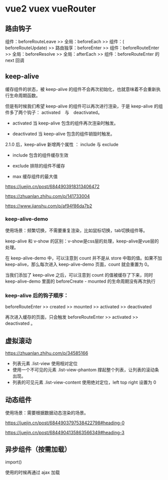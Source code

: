 # vue2 vuex vueRouter

## 路由钩子

组件：beforeRouteLeave >> 全局：beforeEach >> 组件：( beforeRouteUpdate) >> 路由独享：beforeEnter >> 组件：beforeRouteEnter >> 全局：beforeResolve >>
全局：afterEach >> 组件：beforeRouteEnter 的 next 回调

## keep-alive

缓存组件的状态，被 keep-alive 的组件不会再次初始化，也就意味着不会重新执行生命周期函数。

但是有时候我们希望 keep-alive 的组件可以再次进行渲染，于是 keep-alive 的组件多了两个钩子： activated　与　deactivated。

* activated 当 keep-alive 包含的组件再次渲染时触发。

* deactivated 当 keep-alive 包含的组件销毁时触发。

2.1.0 后，keep-alive 新增两个属性 ： include 与 exclude

* include 包含的组件缓存生效

* exclude 排除的组件不缓存

* max 缓存组件的最大值

https://juejin.cn/post/6844903918313406472

https://zhuanlan.zhihu.com/p/141733004

https://www.jianshu.com/p/af94f86da7b2

### keep-alive-demo

使用场景：频繁切换，不需要重复渲染，比如鼠标切换，tab切换组件等。

keep-alive 和 v-show 的区别：v-show是css层的处理，keep-alive是vue层的处理。

在 keep-alive-demo 中，可以注意到 count 并不是从 store 中取的值。如果不加 keep-alive，那么每次进入 keep-alive-demo 页面，count 就会重置为 0。

当我们添加了 keep-alive 之后，可以注意到 count 的值被缓存了下来，同时 keep-alive-demo 里面的 beforeCreate - mounted 的生命周期没有再次执行

### keep-alive 后的钩子顺序：

beforeRouteEnter >> created >> mounted >> activated >> deactivated

再次进入缓存的页面，只会触发 beforeRouteEnter >> activated >> deactivated 。

## 虚拟滚动

https://zhuanlan.zhihu.com/p/34585166

* 列表元素 .list-view 使用相对定位
* 使用一个不可见的元素 .list-view-phantom 撑起整个列表，让列表的滚动条出现。
* 列表的可见元素 .list-view-content 使用绝对定位，left top right 设置为 0

## <component :is="xxx"> 动态组件

使用场景：需要根据数据动态渲染的场景。

https://juejin.cn/post/6844903797538422798#heading-0

https://juejin.cn/post/6844904135863566349#heading-3

## 异步组件（按需加载）

import()

使用的时候再通过 ajax 加载
